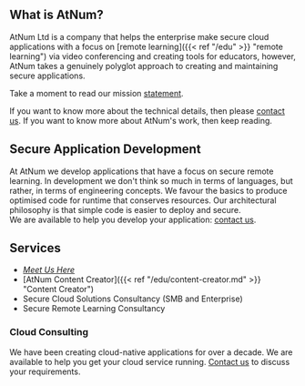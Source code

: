 What is AtNum?
---

AtNum Ltd is a company that helps the enterprise make secure cloud applications with a focus on [remote learning]({{< ref "/edu" >}} "remote learning") via video conferencing and creating tools for educators, however, AtNum takes a genuinely polyglot approach to creating and maintaining secure applications.
 
Take a moment to read our mission [statement](/policies/mission).
 
If you want to know more about the technical details, then please [contact us](/contact). If you want to know more about AtNum's work, then keep reading.
 

Secure Application Development
---

At AtNum we develop applications that have a focus on secure remote learning. In development we don't think so much in terms of languages, but rather, in terms of engineering concepts. We favour the basics to produce optimised code for runtime that conserves resources. Our architectural philosophy is that simple code is easier to deploy and secure.   
We are available to help you develop your application: [contact us](/contact).
 
 
Services
---
- [_Meet Us Here_](https://meetushere.com "Meet Us Here")
- [AtNum Content Creator]({{< ref "/edu/content-creator.md" >}} "Content Creator")
- Secure Cloud Solutions Consultancy (SMB and Enterprise)
- Secure Remote Learning Consultancy 


### Cloud Consulting
We have been creating cloud-native applications for over a decade. We are available to help you get your cloud service running. [Contact us](/contact) to discuss your requirements.
